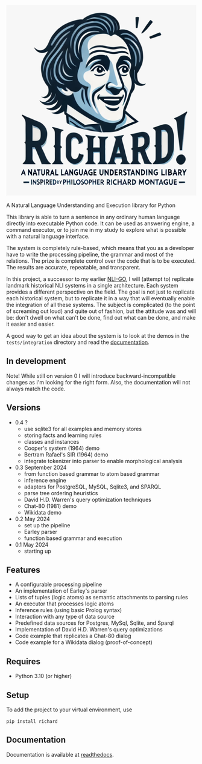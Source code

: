 ![Richard!](richard-logo.png)

A Natural Language Understanding and Execution library for Python

This library is able to turn a sentence in any ordinary human language directly into executable Python code. It can be used as answering engine, a command executor, or to join me in my study to explore what is possible with a natural language interface.

The system is completely rule-based, which means that you as a developer have to write the processing pipeline, the grammar and most of the relations. The prize is complete control over the code that is to be executed. The results are accurate, repeatable, and transparent.

In this project, a successor to my earlier [NLI-GO](https://github.com/garfix/nli-go), I will (attempt to) replicate landmark historical NLI systems in a single architecture. Each system provides a different perspective on the field. The goal is not just to replicate each historical system, but to replicate it in a way that will eventually enable the integration of all these systems. The subject is complicated (to the point of screaming out loud) and quite out of fashion, but the attitude was and will be: don't dwell on what can't be done, find out what can be done, and make it easier and easier.

A good way to get an idea about the system is to look at the demos in the `tests/integration` directory and read the [documentation](https://richard.readthedocs.io/).

## In development

Note! While still on version 0 I will introduce backward-incompatible changes as I'm looking for the right form. Also, the documentation will not always match the code.

## Versions

* 0.4 ?
    * use sqlite3 for all examples and memory stores
    * storing facts and learning rules
    * classes and instances
    * Cooper's system (1964) demo
    * Bertram Rafael's SIR (1964) demo
    * integrate tokenizer into parser to enable morphological analysis
* 0.3 September 2024
    * from function based grammar to atom based grammar
    * inference engine
    * adapters for PostgreSQL, MySQL, Sqlite3, and SPARQL
    * parse tree ordering heuristics
    * David H.D. Warren's query optimization techniques
    * Chat-80 (1981) demo
    * Wikidata demo
* 0.2 May 2024
    * set up the pipeline
    * Earley parser
    * function based grammar and execution
* 0.1 May 2024
    * starting up

## Features

* A configurable processing pipeline
* An implementation of Earley's parser
* Lists of tuples (logic atoms) as semantic attachments to parsing rules
* An executor that processes logic atoms
* Inference rules (using basic Prolog syntax)
* Interaction with any type of data source
* Predefined data sources for Postgres, MySql, Sqlite, and Sparql
* Implementation of David H.D. Warren's query optimizations
* Code example that replicates a Chat-80 dialog
* Code example for a Wikidata dialog (proof-of-concept)

## Requires

* Python 3.10 (or higher)

## Setup

To add the project to your virtual environment, use

    pip install richard

## Documentation

Documentation is available at [readthedocs](https://richard.readthedocs.io/).

